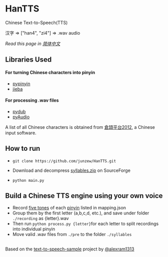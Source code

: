 # HanTTS

Chinese Text-to-Speech(TTS)

汉字 => ["han4", "zi4"] => .wav audio

*Read this page in [简体中文](https://github.com/junzew/HanTTS/blog/master/README.zh.md)*
## Libraries Used

#### For turning Chinese characters into pinyin
- [pypinyin](https://github.com/mozillazg/python-pinyin)
- [jieba](https://github.com/fxsjy/jieba)

#### For processing .wav files
- [pydub](https://github.com/jiaaro/pydub)
- [pyAudio](https://people.csail.mit.edu/hubert/pyaudio/)

A list of all Chinese characters is obtained from [倉頡平台2012](https://chinese.stackexchange.com/questions/22484/list-of-all-traditional-chinese-characters), a Chinese input software.

## How to run
* `git clone https://github.com/junzew/HanTTS.git`

* Download and decompress [syllables.zip](https://sourceforge.net/projects/hantts/files/?source=navbar) on SourceForge

* `python main.py`

## Build a Chinese TTS engine using your own voice
- Record [five tones](https://en.wikipedia.org/wiki/Pinyin#Tones) of each [pinyin](https://en.wikipedia.org/wiki/Pinyin_table) listed in mapping.json
- Group them by the first letter (a,b,c,d, etc.), and save under folder `./recording` as {letter}.wav
- Then run `python process.py {letter}`for each letter to split recordings into individual pinyin
- Move valid .wav files from `./pre` to the folder `./syllables`

##
Based on the [text-to-speech-sample](https://github.com/alexram1313/text-to-speech-sample) project by [@alexram1313](https://github.com/alexram1313)